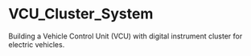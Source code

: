 # VCU_Cluster_System
Building a Vehicle Control Unit (VCU) with digital instrument cluster for electric vehicles.
